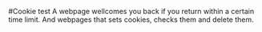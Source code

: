 #Cookie test
A webpage wellcomes you back if you return within a certain time limit. And webpages that sets cookies, checks them and delete them.